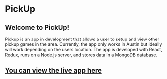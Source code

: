 # PickUp
## Welcome to PickUp!
Pickup is an app in development that allows a user to setup and view other pickup games in the area. Currently, the app only works in Austin but ideally will work depending on the users location. The app is developed with React, Redux, runs on a Node.js server, and stores data in a MongoDB database.

## [You can view the live app here](http://react-sports.herokuapp.com/)